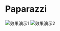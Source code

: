 # Paparazzi

![效果演示1](https://github.com/jiangtian0910/Paparazzi/blob/master/Paparazzi/screenshots/Paparazzi_1.gif)
![效果演示2](https://github.com/jiangtian0910/Paparazzi/blob/master/Paparazzi/screenshots/Paparazzi_2.gif)
